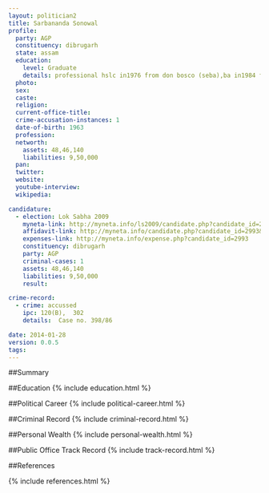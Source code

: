 ```yaml
---
layout: politician2
title: Sarbananda Sonowal
profile: 
  party: AGP
  constituency: dibrugarh
  state: assam
  education: 
    level: Graduate
    details: professional hslc in1976 from don bosco (seba),ba in1984 from d.u ll.b in 1996 from g u and bcj in 1996 from g u
  photo: 
  sex: 
  caste: 
  religion: 
  current-office-title: 
  crime-accusation-instances: 1
  date-of-birth: 1963
  profession: 
  networth: 
    assets: 48,46,140
    liabilities: 9,50,000
  pan: 
  twitter: 
  website: 
  youtube-interview: 
  wikipedia: 

candidature: 
  - election: Lok Sabha 2009
    myneta-link: http://myneta.info/ls2009/candidate.php?candidate_id=2993
    affidavit-link: http://myneta.info/candidate.php?candidate_id=2993&scan=original
    expenses-link: http://myneta.info/expense.php?candidate_id=2993
    constituency: dibrugarh 
    party: AGP
    criminal-cases: 1
    assets: 48,46,140
    liabilities: 9,50,000
    result:  

crime-record: 
  - crime: accussed
    ipc: 120(B),  302
    details:  Case no. 398/86  

date: 2014-01-28
version: 0.0.5
tags: 
---
```

##Summary


##Education
{% include education.html %}


##Political Career
{% include political-career.html %}


##Criminal Record
{% include criminal-record.html %}


##Personal Wealth
{% include personal-wealth.html %}


##Public Office Track Record
{% include track-record.html %}


##References


{% include references.html %}
